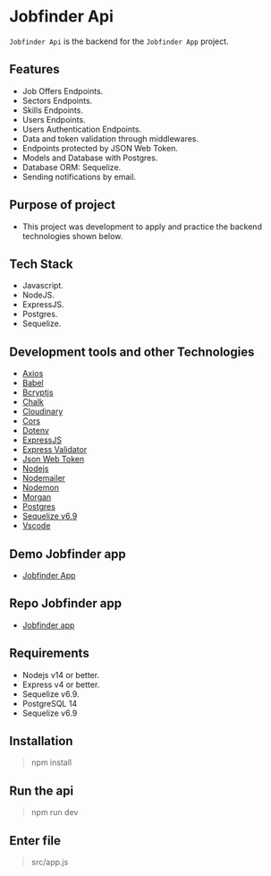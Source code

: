 # Jobfinder Api

`Jobfinder Api` is the backend for the `Jobfinder App` project.

## Features

-   Job Offers Endpoints.
-   Sectors Endpoints.
-   Skills Endpoints.
-   Users Endpoints.
-   Users Authentication Endpoints.
-   Data and token validation through middlewares.
-   Endpoints protected by JSON Web Token.
-   Models and Database with Postgres.
-   Database ORM: Sequelize.
-   Sending notifications by email.

## Purpose of project

-   This project was development to apply and practice the backend technologies shown below.

## Tech Stack

-   Javascript.
-   NodeJS.
-   ExpressJS.
-   Postgres.
-   Sequelize.

## Development tools and other Technologies

-   [Axios](https://www.npmjs.com/package/axios)
-   [Babel](https://babeljs.io/)
-   [Bcryptjs](https://www.npmjs.com/package/bcryptjs)
-   [Chalk](https://www.npmjs.com/package/chalk)
-   [Cloudinary](https://cloudinary.com/)
-   [Cors](https://www.npmjs.com/package/cors)
-   [Dotenv](https://www.npmjs.com/package/dotenv)
-   [ExpressJS](https://expressjs.com/)
-   [Express Validator](https://express-validator.github.io/docs/)
-   [Json Web Token](https://jwt.io/)
-   [Nodejs](https://nodejs.org/en/)
-   [Nodemailer](https://nodemailer.com/about/)
-   [Nodemon](https://www.npmjs.com/package/nodemon)
-   [Morgan](https://www.npmjs.com/package/morgan)
-   [Postgres](https://www.postgresql.org/)
-   [Sequelize v6.9](https://sequelize.org/v6/)
-   [Vscode](https://code.visualstudio.com/)

## Demo Jobfinder app

-   [Jobfinder App](https://jobfinder-app-njca.netlify.app/)

## Repo Jobfinder app

-   [Jobfinder app](https://github.com/nca1478/job-finder-app)

## Requirements

-   Nodejs v14 or better.
-   Express v4 or better.
-   Sequelize v6.9.
-   PostgreSQL 14
-   Sequelize v6.9

## Installation

> npm install

## Run the api

> npm run dev

## Enter file

> src/app.js
